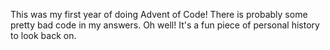 This was my first year of doing Advent of Code! There is probably some pretty bad
code in my answers. Oh well! It's a fun piece of personal history to look back on.